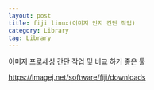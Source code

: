 ```yaml
---
layout: post
title: fiji linux(이미지 인지 간단 작업)
category: Library
tag: Library
---
```


이미지 프로세싱 간단 작업 및 비교 하기 좋은 툴

https://imagej.net/software/fiji/downloads

